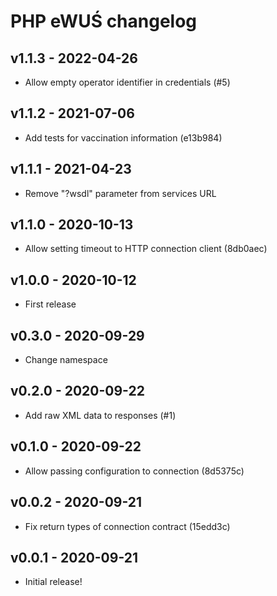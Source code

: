 # PHP eWUŚ changelog

## v1.1.3 - 2022-04-26

* Allow empty operator identifier in credentials (#5)

## v1.1.2 - 2021-07-06

* Add tests for vaccination information (e13b984)

## v1.1.1 - 2021-04-23

* Remove "?wsdl" parameter from services URL

## v1.1.0 - 2020-10-13

* Allow setting timeout to HTTP connection client (8db0aec)

## v1.0.0 - 2020-10-12

* First release

## v0.3.0 - 2020-09-29

* Change namespace

## v0.2.0 - 2020-09-22

* Add raw XML data to responses (#1)

## v0.1.0 - 2020-09-22

* Allow passing configuration to connection (8d5375c)

## v0.0.2 - 2020-09-21

* Fix return types of connection contract (15edd3c)

## v0.0.1 - 2020-09-21

* Initial release!